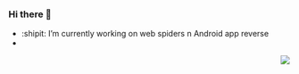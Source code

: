 ### Hi there 👋
-  :shipit: I’m currently working on web spiders n Android app reverse 
- 
<img align="right" src="https://github-readme-stats.vercel.app/api?username=Seriainme&show_icons=true&icon_color=#52ffff&text_color=718096&bg_color=ffffff&hide_title=true" />
<!--
**Seriainme/Seriainme** is a ✨ _special_ ✨ repository because its `README.md` (this file) appears on your GitHub profile.

Here are some ideas to get you started:

- 🔭 I’m currently working on ...
- 🌱 I’m currently learning ...
- 👯 I’m looking to collaborate on ...
- 🤔 I’m looking for help with ...
- 💬 Ask me about ...
- 📫 How to reach me: ...
- 😄 Pronouns: ...
- ⚡ Fun fact: ...
-->
